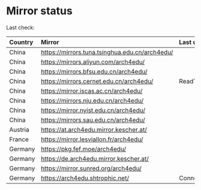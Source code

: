 <script src="./time.js"></script>
# Mirror status
Last check: <script type="text/javascript">localize(1759051347.2131863);</script>

|Country|Mirror|Last update|
|:------|:-----|:----------|
|China|https://mirrors.tuna.tsinghua.edu.cn/arch4edu/|<script type="text/javascript">localize(1759041845);</script>|
|China|https://mirrors.aliyun.com/arch4edu/|<script type="text/javascript">localize(1758998305);</script>|
|China|https://mirrors.bfsu.edu.cn/arch4edu/|<script type="text/javascript">localize(1758998305);</script>|
|China|https://mirrors.cernet.edu.cn/arch4edu/|ReadTimeout|
|China|https://mirror.iscas.ac.cn/arch4edu/|<script type="text/javascript">localize(1759041845);</script>|
|China|https://mirrors.nju.edu.cn/arch4edu/|<script type="text/javascript">localize(1758998305);</script>|
|China|https://mirror.nyist.edu.cn/arch4edu/|<script type="text/javascript">localize(1758998305);</script>|
|China|https://mirrors.sau.edu.cn/arch4edu/|<script type="text/javascript">localize(1756795646);</script>|
|Austria|https://at.arch4edu.mirror.kescher.at/|<script type="text/javascript">localize(1756104457);</script>|
|France|https://mirror.lesviallon.fr/arch4edu/|<script type="text/javascript">localize(1756709288);</script>|
|Germany|https://pkg.fef.moe/arch4edu/|<script type="text/javascript">localize(1756104457);</script>|
|Germany|https://de.arch4edu.mirror.kescher.at/|<script type="text/javascript">localize(1756104457);</script>|
|Germany|https://mirror.sunred.org/arch4edu/|<script type="text/javascript">localize(1759041845);</script>|
|Germany|https://arch4edu.shtrophic.net/|ConnectionError|

<script src="./tablefilter/tablefilter.js"></script>
<script src="./table.js"></script>